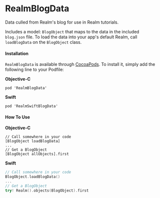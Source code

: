 # RealmBlogData
Data culled from Realm's blog for use in Realm tutorials.

Includes a model: `BlogObject` that maps to the data in the included `blog.json` file. To load the data into your app's default Realm, call `loadBlogData` on the `BlogObject` class.

#### Installation
`RealmBlogData` is available through [CocoaPods](http://cocoapods.org). To install
it, simply add the following line to your Podfile:

**Objective-C**
```
pod 'RealmBlogData'
```
**Swift**
```
pod 'RealmSwiftBlogData'
```

#### How To Use
**Objective-C**
```objc
// Call somewhere in your code
[BlogObject loadBlogData]
...
// Get a BlogObject
[BlogObject allObjects].first
```
**Swift**
```swift
// Call somewhere in your code
BlogObject.loadBlogData()
...
// Get a BlogObject
try! Realm().objects(BlogObject).first
```
